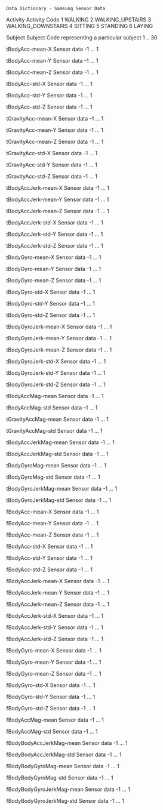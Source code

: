 
    Data Dictionary - Samsung Sensor Data

Activity
    Activity Code
        1  WALKING
        2  WALKING_UPSTAIRS
        3  WALKING_DOWNSTAIRS
        4  SITTING
        5  STANDING
        6  LAYING

Subject
    Subject Code representing a particular subject
        1 .. 30

tBodyAcc-mean-X
    Sensor data
        -1 ... 1
    
tBodyAcc-mean-Y 
    Sensor data
        -1 ... 1    
    
tBodyAcc-mean-Z
    Sensor data
        -1 ... 1   
    
tBodyAcc-std-X 
    Sensor data
        -1 ... 1
    
tBodyAcc-std-Y
    Sensor data
        -1 ... 1
    
tBodyAcc-std-Z 
    Sensor data
        -1 ... 1
    
tGravityAcc-mean-X
    Sensor data
        -1 ... 1
    
tGravityAcc-mean-Y 
    Sensor data
        -1 ... 1
    
tGravityAcc-mean-Z
    Sensor data
        -1 ... 1
    
tGravityAcc-std-X 
    Sensor data
        -1 ... 1
    
tGravityAcc-std-Y
    Sensor data
        -1 ... 1
    
tGravityAcc-std-Z
    Sensor data
        -1 ... 1
    
tBodyAccJerk-mean-X
    Sensor data
        -1 ... 1
    
tBodyAccJerk-mean-Y 
    Sensor data
        -1 ... 1
    
tBodyAccJerk-mean-Z
    Sensor data
        -1 ... 1   
    
tBodyAccJerk-std-X
    Sensor data
        -1 ... 1    
    
tBodyAccJerk-std-Y
    Sensor data
        -1 ... 1    
    
tBodyAccJerk-std-Z
    Sensor data
        -1 ... 1    
    
tBodyGyro-mean-X
    Sensor data
        -1 ... 1   
    
tBodyGyro-mean-Y 
    Sensor data
        -1 ... 1
    
tBodyGyro-mean-Z
    Sensor data
        -1 ... 1   
    
tBodyGyro-std-X
    Sensor data
        -1 ... 1   
    
tBodyGyro-std-Y
    Sensor data
        -1 ... 1   
    
tBodyGyro-std-Z
    Sensor data
        -1 ... 1   
    
tBodyGyroJerk-mean-X
    Sensor data
        -1 ... 1   
    
tBodyGyroJerk-mean-Y
    Sensor data
        -1 ... 1   
    
tBodyGyroJerk-mean-Z
    Sensor data
        -1 ... 1   
    
tBodyGyroJerk-std-X 
    Sensor data
        -1 ... 1   
    
tBodyGyroJerk-std-Y
    Sensor data
        -1 ... 1
    
tBodyGyroJerk-std-Z 
    Sensor data
        -1 ... 1   
   
    
tBodyAccMag-mean
    Sensor data
        -1 ... 1   
   
    
tBodyAccMag-std
    Sensor data
        -1 ... 1   
   
    
tGravityAccMag-mean
    Sensor data
        -1 ... 1   
   
    
tGravityAccMag-std
    Sensor data
        -1 ... 1   
   
    
tBodyAccJerkMag-mean
    Sensor data
        -1 ... 1   
   
    
tBodyAccJerkMag-std 
    Sensor data
        -1 ... 1   
   
    
tBodyGyroMag-mean
    Sensor data
        -1 ... 1   
   
    
tBodyGyroMag-std 
    Sensor data
        -1 ... 1   
   
    
tBodyGyroJerkMag-mean
    Sensor data
        -1 ... 1   

    
tBodyGyroJerkMag-std
    Sensor data
        -1 ... 1   

    
fBodyAcc-mean-X
    Sensor data
        -1 ... 1   
   
    
fBodyAcc-mean-Y
    Sensor data
        -1 ... 1   
   
    
fBodyAcc-mean-Z
    Sensor data
        -1 ... 1   
   
    
fBodyAcc-std-X 
    Sensor data
        -1 ... 1   
   
    
fBodyAcc-std-Y
    Sensor data
        -1 ... 1   
   
    
fBodyAcc-std-Z 
    Sensor data
        -1 ... 1   
   
    
fBodyAccJerk-mean-X
    Sensor data
        -1 ... 1   
   
    
fBodyAccJerk-mean-Y 
    Sensor data
        -1 ... 1   
   
    
fBodyAccJerk-mean-Z
    Sensor data
        -1 ... 1   
   
    
fBodyAccJerk-std-X
    Sensor data
        -1 ... 1   
   
    
fBodyAccJerk-std-Y
    Sensor data
        -1 ... 1   
   
    
fBodyAccJerk-std-Z
    Sensor data
        -1 ... 1   
   
    
fBodyGyro-mean-X
    Sensor data
        -1 ... 1   
   
    
fBodyGyro-mean-Y 
    Sensor data
        -1 ... 1   
   
    
fBodyGyro-mean-Z
    Sensor data
        -1 ... 1   
   
    
fBodyGyro-std-X
    Sensor data
        -1 ... 1   

    
fBodyGyro-std-Y
    Sensor data
        -1 ... 1   

    
fBodyGyro-std-Z
    Sensor data
        -1 ... 1   
   
    
fBodyAccMag-mean
    Sensor data
        -1 ... 1   
   
    
fBodyAccMag-std
    Sensor data
        -1 ... 1   
   
    
fBodyBodyAccJerkMag-mean
    Sensor data
        -1 ... 1   
   
    
fBodyBodyAccJerkMag-std 
    Sensor data
        -1 ... 1   
    
fBodyBodyGyroMag-mean
    Sensor data
        -1 ... 1   
    
fBodyBodyGyroMag-std
    Sensor data
        -1 ... 1   
    
fBodyBodyGyroJerkMag-mean
    Sensor data
        -1 ... 1   
    
fBodyBodyGyroJerkMag-std 
    Sensor data
        -1 ... 1   







